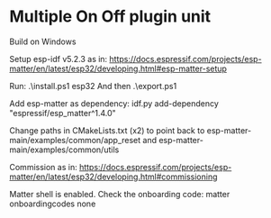 # Multiple On Off plugin unit

Build on Windows

Setup esp-idf v5.2.3 as in:
https://docs.espressif.com/projects/esp-matter/en/latest/esp32/developing.html#esp-matter-setup

Run: .\install.ps1 esp32
And then .\export.ps1

Add esp-matter as dependency:
idf.py add-dependency "espressif/esp_matter^1.4.0"

Change paths in CMakeLists.txt (x2) to point back to esp-matter-main/examples/common/app_reset
and esp-matter-main/examples/common/utils

Commission as in:
https://docs.espressif.com/projects/esp-matter/en/latest/esp32/developing.html#commissioning

Matter shell is enabled.
Check the onboarding code: matter onboardingcodes none

